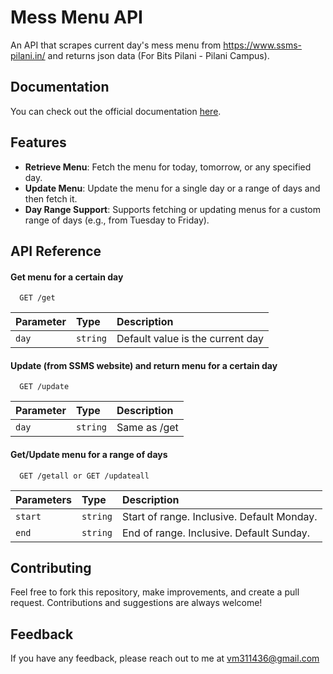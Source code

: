 
# Mess Menu API

An API that scrapes current day's mess menu from https://www.ssms-pilani.in/ and returns json data (For Bits Pilani - Pilani Campus).


## Documentation

You can check out the official documentation [here](https://messmenuapi.onrender.com/doc).


## Features

- **Retrieve Menu**: Fetch the menu for today, tomorrow, or any specified day.
- **Update Menu**: Update the menu for a single day or a range of days and then fetch it.
- **Day Range Support**: Supports fetching or updating menus for a custom range of days (e.g., from Tuesday to Friday).

## API Reference


#### Get menu for a certain day

```http
  GET /get
```

| Parameter | Type     | Description                |
| :-------- | :------- | :------------------------- |
| `day` | `string` | Default value is the current day |

#### Update (from SSMS website) and return menu for a certain day

```http
  GET /update
```

| Parameter | Type     | Description                       |
| :-------- | :------- | :-------------------------------- |
| `day`      | `string` | Same as /get |

#### Get/Update menu for a range of days
```http
  GET /getall or GET /updateall
```

| Parameters | Type     | Description                       |
| :-------- | :------- | :-------------------------------- |
| `start`      | `string` | Start of range. Inclusive. Default Monday. |
| `end`      | `string` | End of range. Inclusive. Default Sunday. |


## Contributing

Feel free to fork this repository, make improvements, and create a pull request. Contributions and suggestions are always welcome!


## Feedback

If you have any feedback, please reach out to me at vm311436@gmail.com

